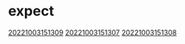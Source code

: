 # expect
[20221003151309](/zet/20221003151309/README.md)
[20221003151307](/zet/20221003151307/README.md)
[20221003151308](/zet/20221003151308/README.md)


